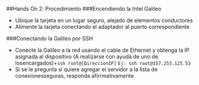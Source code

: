 ##Hands On 2: Procedimiento
###Encendiendo la Intel Galileo

+ Ubique lá tarjeta en un lugar seguro, alejado de elementos conductores
+ Alimente la tarjeta conectando el adaptador al puerto correspondiente


###Conectando la Galileo por SSH

+ Conecte la Galileo a la red usando el cable de Ethernet y obtenga la IP asignada al dispositivo (A realizarse con ayuda de uno de losencargados)+```ssh root@[DireccionIP]``` ```Ej: ssh root@157.253.125.53```
+ Si se le pregunta si quiere agregar el servidor a la lista de conexionesseguras, responda afirrmativamente
